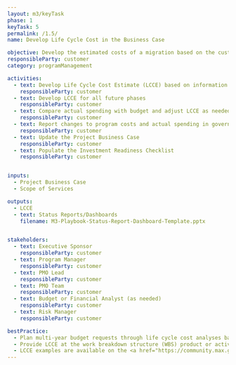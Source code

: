 ```yaml
---
layout: m3/keyTask
phase: 1
keyTask: 5
permalink: /1.5/
name: Develop Life Cycle Cost in the Business Case

objective: Develop the estimated costs of a migration based on the customer Scope of Services requirements to manage and plan budgetary needs.
responsibleParty: customer
category: programManagement

activities:
  - text: Develop Life Cycle Cost Estimate (LCCE) based on information gained in previous activities (e.g., requirements gathering, acquisition decisions, risk mitigation, scope of services) and reasonableness and affordability
    responsibleParty: customer
  - text: Develop LCCE for all future phases
    responsibleParty: customer 
  - text: Compare actual spending with budget and adjust LCCE as needed
    responsibleParty: customer
  - text: Report changes to program costs and actual spending in governance meetings and Status Reports/Dashboards
    responsibleParty: customer 
  - text: Update the Project Business Case
    responsibleParty: customer
  - text: Populate the Investment Readiness Checklist
    responsibleParty: customer


inputs:
  - Project Business Case
  - Scope of Services

outputs:
  - LCCE 
  - text: Status Reports/Dashboards
    filename: M3-Playbook-Status-Report-Dashboard-Template.pptx


stakeholders:
  - text: Executive Sponsor
    responsibleParty: customer
  - text: Program Manager
    responsibleParty: customer
  - text: PMO Lead
    responsibleParty: customer
  - text: PMO Team
    responsibleParty: customer
  - text: Budget or Financial Analyst (as needed)
    responsibleParty: customer
  - text: Risk Manager
    responsibleParty: customer

bestPractice:
  - Plan multi-year budget requests through life cycle cost analyses based on expected scope and operational impacts of releases 
  - Provide LCCE at the work breakdown structure (WBS) product or activity level, breakout costs as recurring/non-recurring (e.g., migration and Operations and Maintenance costs), align budget estimates and other required investment documentation (e.g., E300) to the LCCE, and receive final approval from the Executive Sponsor
  - LCCE examples are available on the <a href="https://community.max.gov/display/GSA/M3+Artifact+Samples">M3 Example MAX Page</a>
---
```

